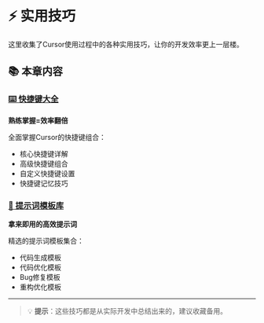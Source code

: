 # ⚡ 实用技巧

这里收集了Cursor使用过程中的各种实用技巧，让你的开发效率更上一层楼。

## 📚 本章内容

### [⌨️ 快捷键大全](./shortcuts.md)
**熟练掌握=效率翻倍**

全面掌握Cursor的快捷键组合：
- 核心快捷键详解
- 高级快捷键组合
- 自定义快捷键设置
- 快捷键记忆技巧

### [💬 提示词模板库](./prompts.md)
**拿来即用的高效提示词**

精选的提示词模板集合：
- 代码生成模板
- 代码优化模板
- Bug修复模板
- 重构优化模板

---

> 💡 **提示**：这些技巧都是从实际开发中总结出来的，建议收藏备用。 